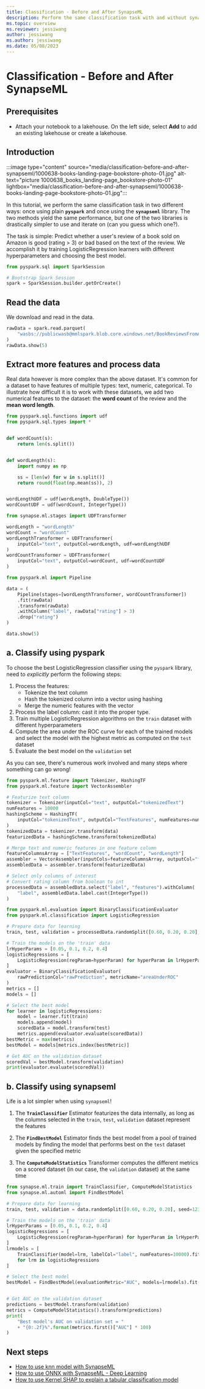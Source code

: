 ```yaml
---
title: Classification - Before and After SynapseML
description: Perform the same classification task with and without synapseml
ms.topic: overview
ms.reviewer: jessiwang
author: jessiwang
ms.author: jessiwang
ms.date: 05/08/2023
---
```

# Classification - Before and After SynapseML

## Prerequisites

* Attach your notebook to a lakehouse. On the left side, select **Add** to add an existing lakehouse or create a lakehouse.

## Introduction

:::image type="content" source="media/classification-before-and-after-synapseml/1000638-books-landing-page-bookstore-photo-01.jpg" alt-text="picture 1000638_books_landing-page_bookstore-photo-01" lightbox="media/classification-before-and-after-synapseml/1000638-books-landing-page-bookstore-photo-01.jpg":::

In this tutorial, we perform the same classification task in two
different ways: once using plain **`pyspark`** and once using the
**`synapseml`** library.  The two methods yield the same performance,
but one of the two libraries is drastically simpler to use and iterate
on (can you guess which one?).

The task is simple: Predict whether a user's review of a book sold on
Amazon is good (rating > 3) or bad based on the text of the review.  We
accomplish it by training LogisticRegression learners with different
hyperparameters and choosing the best model.


```python
from pyspark.sql import SparkSession

# Bootstrap Spark Session
spark = SparkSession.builder.getOrCreate()
```

## Read the data

We download and read in the data.


```python
rawData = spark.read.parquet(
    "wasbs://publicwasb@mmlspark.blob.core.windows.net/BookReviewsFromAmazon10K.parquet"
)
rawData.show(5)
```

## Extract more features and process data

Real data however is more complex than the above dataset. It's common
for a dataset to have features of multiple types: text, numeric,
categorical.  To illustrate how difficult it is to work with these
datasets, we add two numerical features to the dataset: the **word
count** of the review and the **mean word length**.


```python
from pyspark.sql.functions import udf
from pyspark.sql.types import *


def wordCount(s):
    return len(s.split())


def wordLength(s):
    import numpy as np

    ss = [len(w) for w in s.split()]
    return round(float(np.mean(ss)), 2)


wordLengthUDF = udf(wordLength, DoubleType())
wordCountUDF = udf(wordCount, IntegerType())
```


```python
from synapse.ml.stages import UDFTransformer

wordLength = "wordLength"
wordCount = "wordCount"
wordLengthTransformer = UDFTransformer(
    inputCol="text", outputCol=wordLength, udf=wordLengthUDF
)
wordCountTransformer = UDFTransformer(
    inputCol="text", outputCol=wordCount, udf=wordCountUDF
)
```


```python
from pyspark.ml import Pipeline

data = (
    Pipeline(stages=[wordLengthTransformer, wordCountTransformer])
    .fit(rawData)
    .transform(rawData)
    .withColumn("label", rawData["rating"] > 3)
    .drop("rating")
)
```


```python
data.show(5)
```

## a. Classify using pyspark

To choose the best LogisticRegression classifier using the `pyspark`
library, need to *explicitly* perform the following steps:

1. Process the features:
   * Tokenize the text column
   * Hash the tokenized column into a vector using hashing
   * Merge the numeric features with the vector
2. Process the label column: cast it into the proper type.
3. Train multiple LogisticRegression algorithms on the `train` dataset
   with different hyperparameters
4. Compute the area under the ROC curve for each of the trained models
   and select the model with the highest metric as computed on the
   `test` dataset
5. Evaluate the best model on the `validation` set

As you can see, there's numerous work involved and many
steps where something can go wrong!


```python
from pyspark.ml.feature import Tokenizer, HashingTF
from pyspark.ml.feature import VectorAssembler

# Featurize text column
tokenizer = Tokenizer(inputCol="text", outputCol="tokenizedText")
numFeatures = 10000
hashingScheme = HashingTF(
    inputCol="tokenizedText", outputCol="TextFeatures", numFeatures=numFeatures
)
tokenizedData = tokenizer.transform(data)
featurizedData = hashingScheme.transform(tokenizedData)

# Merge text and numeric features in one feature column
featureColumnsArray = ["TextFeatures", "wordCount", "wordLength"]
assembler = VectorAssembler(inputCols=featureColumnsArray, outputCol="features")
assembledData = assembler.transform(featurizedData)

# Select only columns of interest
# Convert rating column from boolean to int
processedData = assembledData.select("label", "features").withColumn(
    "label", assembledData.label.cast(IntegerType())
)
```


```python
from pyspark.ml.evaluation import BinaryClassificationEvaluator
from pyspark.ml.classification import LogisticRegression

# Prepare data for learning
train, test, validation = processedData.randomSplit([0.60, 0.20, 0.20], seed=123)

# Train the models on the 'train' data
lrHyperParams = [0.05, 0.1, 0.2, 0.4]
logisticRegressions = [
    LogisticRegression(regParam=hyperParam) for hyperParam in lrHyperParams
]
evaluator = BinaryClassificationEvaluator(
    rawPredictionCol="rawPrediction", metricName="areaUnderROC"
)
metrics = []
models = []

# Select the best model
for learner in logisticRegressions:
    model = learner.fit(train)
    models.append(model)
    scoredData = model.transform(test)
    metrics.append(evaluator.evaluate(scoredData))
bestMetric = max(metrics)
bestModel = models[metrics.index(bestMetric)]

# Get AUC on the validation dataset
scoredVal = bestModel.transform(validation)
print(evaluator.evaluate(scoredVal))
```

## b. Classify using synapseml

Life is a lot simpler when using `synapseml`!

1. The **`TrainClassifier`** Estimator featurizes the data internally,
   as long as the columns selected in the `train`, `test`, `validation`
   dataset represent the features

2. The **`FindBestModel`** Estimator finds the best model from a pool of
   trained models by finding the model that performs best on the `test`
   dataset given the specified metric

3. The **`ComputeModelStatistics`** Transformer computes the different
   metrics on a scored dataset (in our case, the `validation` dataset)
   at the same time


```python
from synapse.ml.train import TrainClassifier, ComputeModelStatistics
from synapse.ml.automl import FindBestModel

# Prepare data for learning
train, test, validation = data.randomSplit([0.60, 0.20, 0.20], seed=123)

# Train the models on the 'train' data
lrHyperParams = [0.05, 0.1, 0.2, 0.4]
logisticRegressions = [
    LogisticRegression(regParam=hyperParam) for hyperParam in lrHyperParams
]
lrmodels = [
    TrainClassifier(model=lrm, labelCol="label", numFeatures=10000).fit(train)
    for lrm in logisticRegressions
]

# Select the best model
bestModel = FindBestModel(evaluationMetric="AUC", models=lrmodels).fit(test)


# Get AUC on the validation dataset
predictions = bestModel.transform(validation)
metrics = ComputeModelStatistics().transform(predictions)
print(
    "Best model's AUC on validation set = "
    + "{0:.2f}%".format(metrics.first()["AUC"] * 100)
)
```
## Next steps

- [How to use knn model with SynapseML](conditional-knn-exploring-art.md)
- [How to use ONNX with SynapseML - Deep Learning](onnx-overview.md)
- [How to use Kernel SHAP to explain a tabular classification model](tabular-shap-explainer.md)